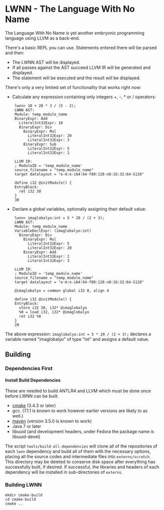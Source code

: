 # LWNN - The Language With No Name

The Language With No Name is yet another embryonic programming language using LLVM as a back-end.
  
There's a basic REPL you can use.  Statements entered there will be parsed and then:

 - The LWNN AST will be displayed.
 - If all passes against the AST succeed LLVM IR will be generated and displayed.
 - The statement will be executed and the result will be displayed.
 
There's only a very limited set of functionality that works right now:

 - Calculate any expression containing only integers +, -, * or / operators:
        
        lwnn> 10 + 20 * 3 / (5 - 2);
        LWNN AST:
        Module: temp_module_name
        BinaryExpr: Add
          LiteralInt32Expr: 10
          BinaryExpr: Div
            BinaryExpr: Mul
              LiteralInt32Expr: 20
              LiteralInt32Expr: 3
            BinaryExpr: Sub
              LiteralInt32Expr: 5
              LiteralInt32Expr: 2
        
        LLVM IR:
        ; ModuleID = 'temp_module_name'
        source_filename = "temp_module_name"
        target datalayout = "e-m:e-i64:64-f80:128-n8:16:32:64-S128"
        
        define i32 @initModule() {
        EntryBlock:
          ret i32 30
        }
        30

 - Declare a global variables, optionally assigning their default value:
         
        lwnn> imaglobalyo:int = 5 * 20 / (2 + 3);
        LWNN AST:
        Module: temp_module_name
        VariableDeclExpr: (imaglobalyo:int)
          BinaryExpr: Div
            BinaryExpr: Mul
              LiteralInt32Expr: 5
              LiteralInt32Expr: 20
            BinaryExpr: Add
              LiteralInt32Expr: 2
              LiteralInt32Expr: 3
        
        LLVM IR:
        ; ModuleID = 'temp_module_name'
        source_filename = "temp_module_name"
        target datalayout = "e-m:e-i64:64-f80:128-n8:16:32:64-S128"
        
        @imaglobalyo = common global i32 0, align 4
        
        define i32 @initModule() {
        EntryBlock:
          store i32 20, i32* @imaglobalyo
          %0 = load i32, i32* @imaglobalyo
          ret i32 %0
        }
        20

The above expression:  `imaglobalyo:int = 5 * 20 / (2 + 3);` declares a variable named "imaglobalyo" of type "int" and
assigns a default value.  

## Building

### Dependencies First

#### Install Build Dependencies

These are needed to build ANTLR4 and LLVM which must be done once before LWNN can be built.

 - [cmake](https://cmake.org/) (3.4.3 or later) 
 - gcc.  (7.1.1 is known to work however earlier versions are likely to as well.)
 - [maven](https://maven.apache.org/what-is-maven.html) (version 3.5.0 is known to work) 
 - Java 7 or later
 - libuuid (and development headers, under Fedora the package name is libuuid-devel)
 
The script `tools/build-all-dependencies` will clone all of the repositories of each `lwnn` dependency and build 
all of them with the necessary options, placing all the source codes and intermediate files into `externs/scratch`.  
This directory may be deleted to conserve disk space after everything has successfully built, if desired.  If 
successful, the libraries and headers of each dependency will be installed in sub-directories of `externs`. 

### Building LWNN

    mkdir cmake-build
    cd cmake-build
    cmake ..

